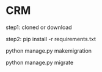 # CRM


step1: cloned or download 

step2: pip install -r requirements.txt

python manage.py makemigration

python manage.py migrate
